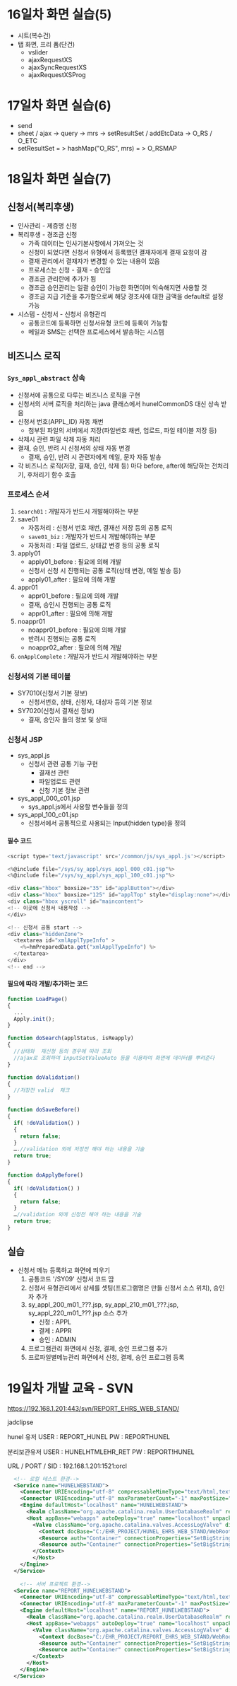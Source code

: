 # 16일차 화면 실습(5)
- 시트(복수건)
- 탭 화면, 프리 폼(단건)
  - vslider
  - ajaxRequestXS
  - ajaxSyncRequestXS
  - ajaxRequestXSProg

# 17일차 화면 실습(6)
- send
- sheet / ajax -> query -> mrs -> setResultSet / addEtcData -> O_RS / O_ETC
- setResultSet = > hashMap("O_RS", mrs) = > O_RSMAP

# 18일차 화면 실습(7)
## 신청서(복리후생)
- 인사관리 - 제증명 신청
- 복리후생 - 경조금 신청
  - 가족 데이터는 인사기본사항에서 가져오는 것
  - 신청이 되었다면 신청서 유형에서 등록했던 결재자에게 결재 요청이 감
  - 결재 관리에서 결재자가 변경할 수 있는 내용이 있음
  - 프로세스는 신청 - 결재 - 승인임
  - 경조금 관리란에 추가가 됨
  - 경조금 승인관리는 일괄 승인이 가능한 화면이며 익숙해지면 사용할 것
  - 경조금 지급 기준을 추가함으로써 해당 경조사에 대한 금액을 default로 설정 가능
- 시스템 - 신청서 - 신청서 유형관리
  - 공통코드에 등록하면 신청서유형 코드에 등록이 가능함
  - 메일과 SMS는 선택한 프로세스에서 발송하는 시스템

## 비즈니스 로직
###  `Sys_appl_abstract` 상속
- 신청서에 공통으로 다루는 비즈니스 로직을 구현
- 신청서의 서버 로직을 처리하는 java 클래스에서 hunelCommonDS 대신 상속 받음
- 신청서 번호(APPL_ID) 자동 채번
  - 첨부된 파일의 서버에서 저장(파일번호 채번, 업로드, 파일 테이블 저장 등)
- 삭제시 관련 파일 삭제 자동 처리
- 결재, 승인, 반려 시 신청서의 상태 자동 변경
  - 결재, 승인, 반려 시 관련자에게 메일, 문자 자동 발송
- 각 비즈니스 로직(저장, 결재, 승인, 삭제 등) 마다 before, after에 해당하는 전처리기, 후처리기 함수 호출

### 프로세스 순서
1. `search01` : 개발자가 반드시 개발해야하는 부분
2. save01
    - 자동처리 : 신청서 번호 채번, 결재선 저장 등의 공통 로직
    - `save01_biz` : 개발자가 반드시 개발해야하는 부분
    - 자동처리 : 파일 업로드, 상태값 변경 등의 공통 로직
3. apply01
   - apply01_before : 필요에 의해 개발
   - 신청서 신청 시 진행되는 공통 로직(상태 변경, 메일 발송 등)
   - apply01_after : 필요에 의해 개발
4. appr01
   - appr01_before : 필요에 의해 개발
   - 결재, 승인시 진행되는 공통 로직
   - appr01_after : 필요에 의해 개발
5. noappr01
   - noappr01_before : 필요에 의해 개발
   - 반려시 진행되는 공통 로직
   - noappr02_after : 필요에 의해 개발
6. `onApplComplete` : 개발자가 반드시 개발해야하는 부분

### 신청서의 기본 테이블
- SY7010(신청서 기본 정보)
  - 신청서번호, 상태, 신청자, 대상자 등의 기본 정보
- SY7020(신청서 결재선 정보)
  - 결재, 승인자 들의 정보 및 상태

### 신청서 JSP
- sys_appl.js
  - 신청서 관련 공통 기능 구현
    - 결재선 관련
    - 파일업로드 관련
    - 신청 기본 정보 관련
- sys_appl_000_c01.jsp
  - sys_appl.js에서 사용할 변수들을 정의
- sys_appl_100_c01.jsp
  - 신청서에서 공통적으로 사용되는 Input(hidden type)을 정의

#### 필수 코드
```js
<script type='text/javascript' src='/common/js/sys_appl.js'></script>
```
```js
<%@include file="/sys/sy_appl/sys_appl_000_c01.jsp"%>
<%@include file="/sys/sy_appl/sys_appl_100_c01.jsp"%>
```
```js
<div class="hbox" boxsize="35" id="applButton"></div>
<div class="hbox" boxsize="125" id="applTop" style="display:none"></div>
<div class="hbox yscroll" id="maincontent">
<!-- 이곳에 신청서 내용작성 -->
</div>
```
```js
<!-- 신청서 공통 start -->
<div class="hiddenZone">
  <textarea id="xmlApplTypeInfo" >
    <%=hmPreparedData.get("xmlApplTypeInfo") %>
  </textarea>
</div>
<!-- end -->
```

#### 필요에 따라 개발/추가하는 코드
```js
function LoadPage()
{
  ...
  Apply.init();
}

function doSearch(applStatus, isReapply) 
{
  //상태와  재신청 등의 경우에 따라 조회
  //ajax로 조회하여 inputSetValueAuto 등을 이용하여 화면에 데이터를 뿌려준다
}

function doValidation()
{
  //저장전 valid  체크
}

function doSaveBefore() 
{
  if( !doValidation() )
  {
    return false;    
  }
  ….//validation 외에 저장전 해야 하는 내용을 기술
  return true;
}

function doApplyBefore() 
{
  if( !doValidation() )
  {
    return false;    
  }
  …//validation 외에 신청전 해야 하는 내용을 기술
  return true;
}
```

## 실습
- 신청서 메뉴 등록하고 화면에 띄우기
  1. 공통코드 '/SY09' 신청서 코드 땀
  2. 신청서 유형관리에서 상세를 셋팅(프로그램명은 만들 신청서 소스 위치), 승인자 추가
  3. sy_appl_200_m01_???.jsp, sy_appl_210_m01_???.jsp, sy_appl_220_m01_???.jsp 소스 추가
     - 신청 : APPL
     - 결제 : APPR
     - 승인 : ADMIN
  4. 프로그램관리 화면에서 신청, 결제, 승인 프로그램 추가 
  5. 프로파일별메뉴관리 화면에서 신청, 결제, 승인 프로그램 등록

# 19일차 개발 교육 - SVN
https://192.168.1.201:443/svn/REPORT_EHRS_WEB_STAND/

jadclipse

hunel 유저
USER : REPORT_HUNEL
PW : REPORTHUNEL

분리보관유저
USER : HUNELHTMLEHR_RET
PW : REPORT!HUNEL

URL / PORT / SID : 192.168.1.201:1521:orcl

```xml
  <!-- 로컬 테스트 환경-->
  <Service name="HUNELWEBSTAND">
    <Connector URIEncoding="utf-8" compressableMimeType="text/html,text/plain,text/xml,text/html,application/json,text/css,application/javascript,application/x-javascript" compression="on" compressionMinSize="256" connectionTimeout="20000" port="8100" protocol="HTTP/1.1" redirectPort="8443"/>
    <Connector URIEncoding="utf-8" maxParameterCount="-1" maxPostSize="-1" port="8297" protocol="AJP/1.3" redirectPort="8443"/>
    <Engine defaultHost="localhost" name="HUNELWEBSTAND">
      <Realm className="org.apache.catalina.realm.UserDatabaseRealm" resourceName="UserDatabase"/>
      <Host appBase="webapps" autoDeploy="true" name="localhost" unpackWARs="true" xmlNamespaceAware="false" xmlValidation="false">
        <Valve className="org.apache.catalina.valves.AccessLogValve" directory="logs" pattern="common" prefix="hunel_access_log." resolveHosts="false" suffix=".txt"/>
          <Context docBase="C:/EHR_PROJECT/HUNEL_EHRS_WEB_STAND/WebRoot" path="" privileged="true" reloadable="true">
          <Resource auth="Container" connectionProperties="SetBigStringTryClob=true" driverClassName="oracle.jdbc.driver.OracleDriver" factory="org.apache.tomcat.dbcp.dbcp.BasicDataSourceFactory" maxActive="20" maxIdle="10" name="HUNELWEBSTAND" password="HUNEL!STANDARD" type="javax.sql.DataSource" url="jdbc:oracle:thin:@localhost:1521:orcl" username="HUNELSTANDARD" validationQuery="SELECT 1 FROM DUAL"/>
          <Resource auth="Container" connectionProperties="SetBigStringTryClob=true" driverClassName="oracle.jdbc.driver.OracleDriver" factory="org.apache.tomcat.dbcp.dbcp.BasicDataSourceFactory" maxActive="20" maxIdle="10" name="HUNELWEBSTAND_RET" password="HUNEL!STANDARD" type="javax.sql.DataSource" url="jdbc:oracle:thin:@localhost:1521:orcl" username="HUNELHTMLEHR_RET" validationQuery="SELECT 1 FROM DUAL"/>
        </Context>
        </Host>
    </Engine>
  </Service>
  
    <!-- 서버 프로젝트 환경-->
  <Service name="REPORT_HUNELWEBSTAND">
    <Connector URIEncoding="utf-8" compressableMimeType="text/html,text/plain,text/xml,text/html,application/json,text/css,application/javascript,application/x-javascript" compression="on" compressionMinSize="256" connectionTimeout="20000" port="8200" protocol="HTTP/1.1" redirectPort="8443"/>
    <Connector URIEncoding="utf-8" maxParameterCount="-1" maxPostSize="-1" port="8297" protocol="AJP/1.3" redirectPort="8443"/>
    <Engine defaultHost="localhost" name="REPORT_HUNELWEBSTAND">
      <Realm className="org.apache.catalina.realm.UserDatabaseRealm" resourceName="UserDatabase"/>
      <Host appBase="webapps" autoDeploy="true" name="localhost" unpackWARs="true" xmlNamespaceAware="false" xmlValidation="false">
        <Valve className="org.apache.catalina.valves.AccessLogValve" directory="logs" pattern="common" prefix="hunel_access_log." resolveHosts="false" suffix=".txt"/>
          <Context docBase="C:/EHR_PROJECT/REPORT_EHRS_WEB_STAND/WebRoot" path="" privileged="true" reloadable="true">
          <Resource auth="Container" connectionProperties="SetBigStringTryClob=true" driverClassName="oracle.jdbc.driver.OracleDriver" factory="org.apache.tomcat.dbcp.dbcp.BasicDataSourceFactory" maxActive="20" maxIdle="10" name="REPORT_HUNEL" password="REPORTHUNEL" type="javax.sql.DataSource" url="jdbc:oracle:thin:@192.168.1.201:1521:orcl" username="REPORT_HUNEL" validationQuery="SELECT 1 FROM DUAL"/>
          <Resource auth="Container" connectionProperties="SetBigStringTryClob=true" driverClassName="oracle.jdbc.driver.OracleDriver" factory="org.apache.tomcat.dbcp.dbcp.BasicDataSourceFactory" maxActive="20" maxIdle="10" name="HUNELHTMLEHR_RET" password="REPORT!HUNEL" type="javax.sql.DataSource" url="jdbc:oracle:thin:@192.168.1.201:1521:orcl" username="HUNELHTMLEHR_RET" validationQuery="SELECT 1 FROM DUAL"/>
        </Context>
      </Host>
    </Engine>
  </Service>
```